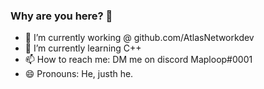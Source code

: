 ### Why are you here? 🤔

- 🔭 I’m currently working @ github.com/AtlasNetworkdev
- 🌱 I’m currently learning C++
- 📫 How to reach me: DM me on discord Maploop#0001
- 😄 Pronouns: He, justh he.
